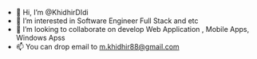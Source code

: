 - 👋 Hi, I’m @KhidhirDIdi
- 👀 I’m interested in Software Engineer Full Stack and etc
- 💞️ I’m looking to collaborate on develop Web Application , Mobile Apps, Windows Apss 
- 📫 You can drop email to m.khidhir88@gmail.com

<!---
KhidhirDIdi/KhidhirDIdi is a ✨ special ✨ repository because its `README.md` (this file) appears on your GitHub profile.
You can click the Preview link to take a look at your changes.
--->
